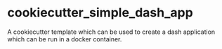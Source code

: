 # cookiecutter_simple_dash_app
A cookiecutter template which can be used to create a dash application which can be run in a docker container.
